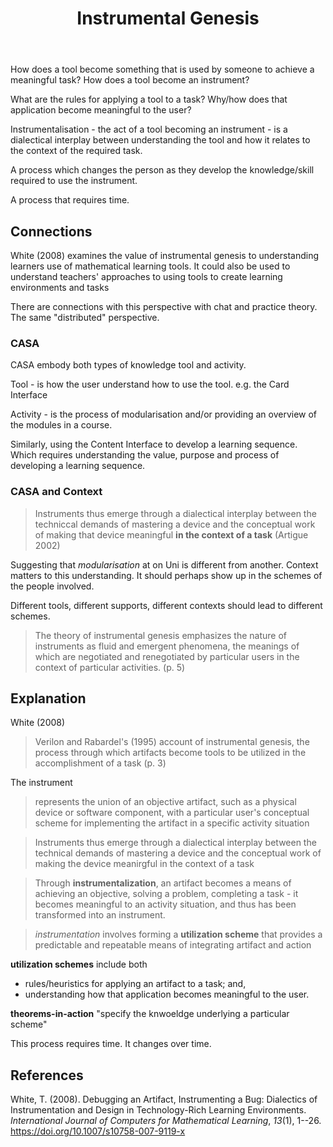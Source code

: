 ﻿---
backlinks:
- title: Distribution
  url: /sense/Distribution/distribution.html
title: Instrumental Genesis
---
How does a tool become something that is used by someone to achieve a meaningful task? How does a tool become an instrument?

What are the rules for applying a tool to a task? Why/how does that application become meaningful to the user?

Instrumentalisation - the act of a tool becoming an instrument - is a dialectical interplay between understanding the tool and how it relates to the context of the required task.

A process which changes the person as they develop the knowledge/skill required to use the instrument.

A process that requires time.

## Connections

White (2008) examines the value of instrumental genesis to understanding learners use of mathematical learning tools. It could also be used to understand teachers' approaches to using tools to create learning environments and tasks

There are connections with this perspective with chat and practice theory. The same "distributed" perspective. 

### CASA

CASA embody both types of knowledge tool and activity.

Tool - is how the user understand how to use the tool. e.g. the Card Interface

Activity - is the process of modularisation and/or providing an overview of the modules in a course.

Similarly, using the Content Interface to develop a learning sequence. Which requires understanding the value, purpose and process of developing a learning sequence.

### CASA and Context

> Instruments thus emerge through a dialectical interplay between the techniccal demands of mastering a device and the conceptual work of making that device meaningful **in the context of a task** (Artigue 2002)

Suggesting that _modularisation_ at on Uni is different from another. Context matters to this understanding.  It should perhaps show up in the schemes of the people involved. 

Different tools, different supports, different contexts should lead to different schemes.

> The theory of instrumental genesis emphasizes the nature of instruments as fluid and emergent phenomena, the meanings of which are negotiated and renegotiated by particular users in the context of particular activities. (p. 5)

## Explanation

White (2008) 

> Verilon and Rabardel's (1995) account of instrumental genesis, the process through which artifacts become tools to be utilized in the accomplishment of a task (p. 3)

The instrument

> represents the union of an objective artifact, such as a physical device or software component, with a particular user's conceptual scheme for implementing the artifact in a specific activity situation

> Instruments thus emerge through a dialectical interplay between the technical demands of mastering a device and the conceptual work of making the device meanirgful in the context of a task

> Through **instrumentalization**, an artifact becomes a means of achieving an objective, solving a problem, completing a task - it becomes meaningful to an activity situation, and thus has been transformed into an instrument.

> _instrumentation_ involves forming a **utilization scheme** that provides a predictable and repeatable means of integrating artifact and action

**utilization schemes** include both

- rules/heuristics for applying an artifact to a task; and,
- understanding how that application becomes meaningful to the user.

**theorems-in-action** "specify the knwoeldge underlying a particular scheme"

This process requires time. It changes over time.

## References

White, T. (2008). Debugging an Artifact, Instrumenting a Bug: Dialectics of Instrumentation and Design in Technology-Rich Learning Environments. *International Journal of Computers for Mathematical Learning*, *13*(1), 1--26\. <https://doi.org/10.1007/s10758-007-9119-x>